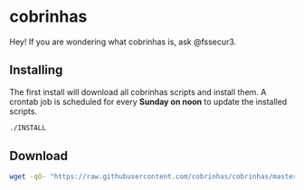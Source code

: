 # cobrinhas

Hey! If you are wondering what cobrinhas is, ask @fssecur3.

## Installing

The first install will download all cobrinhas scripts and install them. A crontab job is scheduled for every **Sunday on noon** to update the installed scripts.

```bash
./INSTALL
```

## Download

```bash
wget -qO- "https://raw.githubusercontent.com/cobrinhas/cobrinhas/master/DOWNLOAD" | bash
```